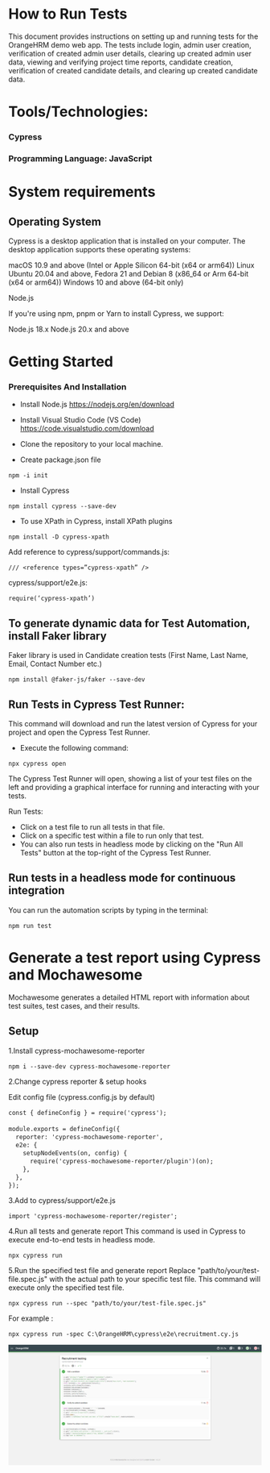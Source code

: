 # How to Run Tests
This document provides instructions on setting up and running tests for the OrangeHRM demo web app. The tests include login, admin user creation, verification of created admin user details, clearing up created admin user data, viewing and verifying project time reports, candidate creation, verification of created candidate details, and clearing up created candidate data.

# Tools/Technologies:
### Cypress
### Programming Language: JavaScript

# System requirements
## Operating System
Cypress is a desktop application that is installed on your computer. The desktop application supports these operating systems:

macOS 10.9 and above (Intel or Apple Silicon 64-bit (x64 or arm64))
Linux Ubuntu 20.04 and above, Fedora 21 and Debian 8 (x86_64 or Arm 64-bit (x64 or arm64)) 
Windows 10 and above (64-bit only)

Node.js

If you're using npm, pnpm or Yarn to install Cypress, we support:

Node.js 18.x
Node.js 20.x and above

# Getting Started


### Prerequisites And Installation

- Install Node.js
 https://nodejs.org/en/download

- Install Visual Studio Code (VS Code)
 https://code.visualstudio.com/download

- Clone the repository to your local machine.

- Create package.json file
```
npm -i init

```

- Install Cypress
```
npm install cypress --save-dev

```

- To use XPath in Cypress, install XPath plugins
```
npm install -D cypress-xpath

```
Add reference to cypress/support/commands.js: 
```
/// <reference types=”cypress-xpath” />

```
cypress/support/e2e.js: 
```
require(‘cypress-xpath’) 

```
## To generate dynamic data for Test Automation, install Faker library
Faker library is used in Candidate creation tests (First Name, Last Name, Email, Contact Number  etc.)
```
npm install @faker-js/faker --save-dev

```

## Run Tests in Cypress Test Runner:
This command will download and run the latest version of Cypress for your project and open the Cypress Test Runner.

- Execute the following command:

```
npx cypress open

```

The Cypress Test Runner will open, showing a list of your test files on the left and providing a graphical interface for running and interacting with your tests.

Run Tests:

- Click on a test file to run all tests in that file.
- Click on a specific test within a file to run only that test.  
- You can also run tests in headless mode by clicking on the "Run All Tests" button at the top-right of the Cypress Test Runner.

## Run tests in a headless mode for continuous integration
You can run the automation scripts by typing in the terminal:

```
npm run test

```

# Generate a test report using Cypress and Mochawesome
Mochawesome generates a detailed HTML report with information about test suites, test cases, and their results.

## Setup
1.Install cypress-mochawesome-reporter

```
npm i --save-dev cypress-mochawesome-reporter

```
2.Change cypress reporter & setup hooks

Edit config file (cypress.config.js by default)

```
const { defineConfig } = require('cypress');

module.exports = defineConfig({
  reporter: 'cypress-mochawesome-reporter',
  e2e: {
    setupNodeEvents(on, config) {
      require('cypress-mochawesome-reporter/plugin')(on);
    },
  },
});

```
3.Add to cypress/support/e2e.js
```
import 'cypress-mochawesome-reporter/register';

```
4.Run all tests and generate report
This command is used in Cypress to execute end-to-end tests in headless mode.
```
npx cypress run

```
5.Run the specified test file and generate report
Replace "path/to/your/test-file.spec.js" with the actual path to your specific test file. This command will execute only the specified test file.
```
npx cypress run --spec "path/to/your/test-file.spec.js"

```
For example :
```
npx cypress run -spec C:\OrangeHRM\cypress\e2e\recruitment.cy.js
```
![Sample test report:](https://github.com/lilyliu2021/OrangeHRM/blob/main/cypress/downloads/images/candidateTestReport.png)
